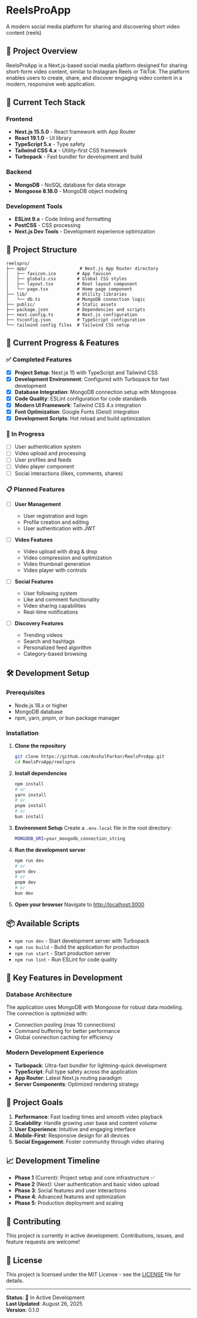 # ReelsProApp
A modern social media platform for sharing and discovering short video content (reels)

## 📱 Project Overview

ReelsProApp is a Next.js-based social media platform designed for sharing short-form video content, similar to Instagram Reels or TikTok. The platform enables users to create, share, and discover engaging video content in a modern, responsive web application.

## 🚀 Current Tech Stack

### Frontend
- **Next.js 15.5.0** - React framework with App Router
- **React 19.1.0** - UI library
- **TypeScript 5.x** - Type safety
- **Tailwind CSS 4.x** - Utility-first CSS framework
- **Turbopack** - Fast bundler for development and build

### Backend
- **MongoDB** - NoSQL database for data storage
- **Mongoose 8.18.0** - MongoDB object modeling

### Development Tools
- **ESLint 9.x** - Code linting and formatting
- **PostCSS** - CSS processing
- **Next.js Dev Tools** - Development experience optimization

## 📂 Project Structure

```
reelspro/
├── app/                    # Next.js App Router directory
│   ├── favicon.ico        # App favicon
│   ├── globals.css        # Global CSS styles
│   ├── layout.tsx         # Root layout component
│   └── page.tsx           # Home page component
├── lib/                   # Utility libraries
│   └── db.ts              # MongoDB connection logic
├── public/                # Static assets
├── package.json           # Dependencies and scripts
├── next.config.ts         # Next.js configuration
├── tsconfig.json          # TypeScript configuration
└── tailwind config files  # Tailwind CSS setup
```

## 🔧 Current Progress & Features

### ✅ Completed Features
- [x] **Project Setup**: Next.js 15 with TypeScript and Tailwind CSS
- [x] **Development Environment**: Configured with Turbopack for fast development
- [x] **Database Integration**: MongoDB connection setup with Mongoose
- [x] **Code Quality**: ESLint configuration for code standards
- [x] **Modern UI Framework**: Tailwind CSS 4.x integration
- [x] **Font Optimization**: Google Fonts (Geist) integration
- [x] **Development Scripts**: Hot reload and build optimization

### 🚧 In Progress
- [ ] User authentication system
- [ ] Video upload and processing
- [ ] User profiles and feeds
- [ ] Video player component
- [ ] Social interactions (likes, comments, shares)

### 📋 Planned Features
- [ ] **User Management**
  - User registration and login
  - Profile creation and editing
  - User authentication with JWT
  
- [ ] **Video Features**
  - Video upload with drag & drop
  - Video compression and optimization
  - Video thumbnail generation
  - Video player with controls
  
- [ ] **Social Features**
  - User following system
  - Like and comment functionality
  - Video sharing capabilities
  - Real-time notifications
  
- [ ] **Discovery Features**
  - Trending videos
  - Search and hashtags
  - Personalized feed algorithm
  - Category-based browsing

## 🛠️ Development Setup

### Prerequisites
- Node.js 18.x or higher
- MongoDB database
- npm, yarn, pnpm, or bun package manager

### Installation

1. **Clone the repository**
   ```bash
   git clone https://github.com/AnshulParkar/ReelsProApp.git
   cd ReelsProApp/reelspro
   ```

2. **Install dependencies**
   ```bash
   npm install
   # or
   yarn install
   # or
   pnpm install
   # or
   bun install
   ```

3. **Environment Setup**
   Create a `.env.local` file in the root directory:
   ```bash
   MONGODB_URI=your_mongodb_connection_string
   ```

4. **Run the development server**
   ```bash
   npm run dev
   # or
   yarn dev
   # or
   pnpm dev
   # or
   bun dev
   ```

5. **Open your browser**
   Navigate to [http://localhost:3000](http://localhost:3000)

## 📦 Available Scripts

- `npm run dev` - Start development server with Turbopack
- `npm run build` - Build the application for production
- `npm run start` - Start production server
- `npm run lint` - Run ESLint for code quality

## 🌟 Key Features in Development

### Database Architecture
The application uses MongoDB with Mongoose for robust data modeling. The connection is optimized with:
- Connection pooling (max 10 connections)
- Command buffering for better performance
- Global connection caching for efficiency

### Modern Development Experience
- **Turbopack**: Ultra-fast bundler for lightning-quick development
- **TypeScript**: Full type safety across the application
- **App Router**: Latest Next.js routing paradigm
- **Server Components**: Optimized rendering strategy

## 🎯 Project Goals

1. **Performance**: Fast loading times and smooth video playback
2. **Scalability**: Handle growing user base and content volume  
3. **User Experience**: Intuitive and engaging interface
4. **Mobile-First**: Responsive design for all devices
5. **Social Engagement**: Foster community through video sharing

## 📈 Development Timeline

- **Phase 1** (Current): Project setup and core infrastructure ✅
- **Phase 2** (Next): User authentication and basic video upload
- **Phase 3**: Social features and user interactions
- **Phase 4**: Advanced features and optimization
- **Phase 5**: Production deployment and scaling

## 🤝 Contributing

This project is currently in active development. Contributions, issues, and feature requests are welcome!

## 📄 License

This project is licensed under the MIT License - see the [LICENSE](LICENSE) file for details.

---

**Status**: 🚧 In Active Development  
**Last Updated**: August 26, 2025  
**Version**: 0.1.0
